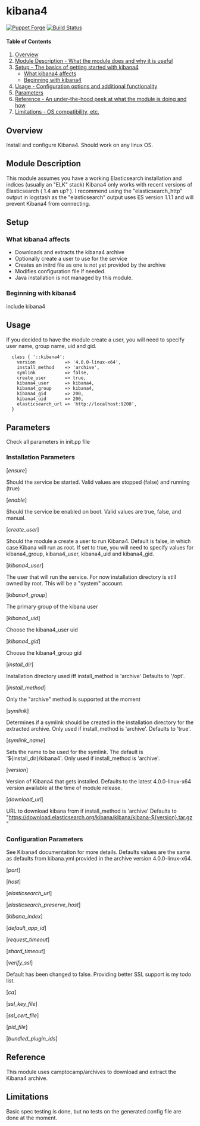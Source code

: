 # kibana4

[![Puppet Forge](http://img.shields.io/puppetforge/v/lesaux/kibana4.svg)](https://forge.puppetlabs.com/lesaux/kibana4)
[![Build Status](http://img.shields.io/travis/lesaux/puppet-kibana4.svg)](http://travis-ci.org/lesaux/puppet-kibana4)


#### Table of Contents

1. [Overview](#overview)
2. [Module Description - What the module does and why it is useful](#module-description)
3. [Setup - The basics of getting started with kibana4](#setup)
    * [What kibana4 affects](#what-kibana4-affects)
    * [Beginning with kibana4](#beginning-with-kibana4)
4. [Usage - Configuration options and additional functionality](#usage)
5. [Parameters](#parameters)
6. [Reference - An under-the-hood peek at what the module is doing and how](#reference)
7. [Limitations - OS compatibility, etc.](#limitations)

## Overview

Install and configure Kibana4. Should work on any linux OS.

## Module Description

This module assumes you have a working Elasticsearch installation and indices (usually an "ELK" stack)
Kibana4 only works with recent versions of Elasticsearch ( 1.4 an up? ). I recommend using the "elasticsearch_http" output
in logstash as the "elasticsearch" output uses ES version 1.1.1 and will prevent Kibana4 from connecting.


## Setup

### What kibana4 affects

* Downloads and extracts the kibana4 archive
* Optionally create a user to use for the service
* Creates an initrd file as one is not yet provided by the archive
* Modifies configuration file if needed.
* Java installation is not managed by this module.

### Beginning with kibana4

include kibana4

## Usage

If you decided to have the module create a user, you will need to specify
user name, group name, uid and gid.

```
  class { '::kibana4':
    version           => '4.0.0-linux-x64',
    install_method    => 'archive',
    symlink           => false,
    create_user       => true,
    kibana4_user      => kibana4,
    kibana4_group     => kibana4,
    kibana4_gid       => 200,
    kibana4_uid       => 200,
    elasticsearch_url => 'http://localhost:9200',
  }
```

## Parameters

Check all parameters in init.pp file

### Installation Parameters

 [*ensure*]

Should the service be started. Valid values are stopped (false) and running (true)

 [*enable*]

Should the service be enabled on boot. Valid values are true, false, and manual.

 [*create_user*]

Should the module a create a user to run Kibana4. Default is false, in which case Kibana
will run as root. If set to true, you will need to specify values for kibana4_group, kibana4_user,
kibana4_uid and kibana4_gid.

 [*kibana4_user*]

The user that will run the service. For now installation directory is still owned by root.
This will be a "system" account.

 [*kibana4_group*]

The primary group of the kibana user

 [*kibana4_uid*]

Choose the kibana4_user uid

 [*kibana4_gid*]

Choose the kibana4_group gid

 [*install_dir*]
 
Installation directory used iff install_method is 'archive'
Defaults to '/opt'.

 [*install_method*]

Only the "archive" method is supported at the moment

 [*symlink*]

Determines if a symlink should be created in the installation directory for
the extracted archive. Only used if install_method is 'archive'.
Defaults to 'true'.

 [*symlink_name*]

Sets the name to be used for the symlink. The default is '${install_dir}/kibana4'.
Only used if install_method is 'archive'.

 [*version*]

Version of Kibana4 that gets installed.
Defaults to the latest 4.0.0-linux-x64 version available at the time of module release.

 [*download_url*]

URL to download kibana from if install_method is 'archive'
Defaults to "https://download.elasticsearch.org/kibana/kibana/kibana-${version}.tar.gz"

### Configuration Parameters

 See Kibana4 documentation for more details. Defaults values are the same as defaults from kibana.yml
 provided in the archive version 4.0.0-linux-x64.

 [*port*]

 [*host*]
 
 [*elasticsearch_url*]

 [*elasticsearch_preserve_host*]
 
 [*kibana_index*]

 [*default_app_id*]
 
 [*request_timeout*]
 
 [*shard_timeout*]
 
 [*verify_ssl*]
 
Default has been changed to false.
Providing better SSL support is my todo list.

 [*ca*]
 
 [*ssl_key_file*]
 
 [*ssl_cert_file*]
 
 [*pid_file*]
 
 [*bundled_plugin_ids*]
 

## Reference

This module uses camptocamp/archives to download and extract the Kibana4 archive.

## Limitations

Basic spec testing is done, but no tests on the generated config file are done at the moment.

